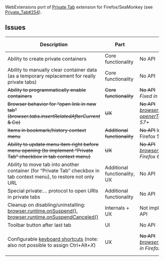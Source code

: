 WebExtensions port of <a href="https://github.com/Infocatcher/Private_Tab">Private Tab</a> extension for Firefox/SeaMonkey (see <a href="https://github.com/Infocatcher/Private_Tab/issues/254">Private_Tab#254</a>).

## Issues
<table>
<thead>
	<tr>
		<th>Description</th>
		<th>Part</th>
		<th>Status</th>
		<th>Severity</th>
		<th>Firefox bug</th>
	</tr>
</thead>
<tbody>
	<tr>
		<td>Ability to create private containers</td>
		<td>Core functionality</td>
		<td>No API</td>
		<td><strong>Block</strong></td>
		<td><a href="https://github.com/mozilla/multi-account-containers/issues/47">#47</a></td>
	</tr>
	<tr>
		<td>Ability to manually clear container data (as a temporary replacement for really private tabs)</td>
		<td>Core functionality</td>
		<td>No API</td>
		<td><strong>Block</strong></td>
		<td><a href="https://bugzilla.mozilla.org/show_bug.cgi?id=1353726">Bug 1353726</a></td>
	</tr>
	<tr>
		<td><del>Ability to programmatically enable containers</del></td>
		<td><del>Core functionality</del></td>
		<td><del>No API</del><br><em>Fixed in Firefox 57+</em></td>
		<td><del>Major</del></td>
		<td><del><a href="https://bugzilla.mozilla.org/show_bug.cgi?id=1354602">Bug 1354602</a></del></td>
	</tr>
	<tr>
		<td><del>Browser behavior for “open link in new tab” (<em>browser.tabs.insertRelatedAfterCurrent</em> & Co)</del></td>
		<td><del>UX</del></td>
		<td><del>No API</del><br><em><a href="https://developer.mozilla.org/en-US/Add-ons/WebExtensions/API/tabs/create">browser.tabs.create({ openerTabId: … })</a> in Firefox 57+</td>
		<td><del>Major</del></td>
		<td></td>
	</tr>
	<tr>
		<td><del>Items in bookmark/history context menu</del></td>
		<td><del>Additional functionality</del></td>
		<td><del>No API</del> Implemented in Firefox 59+</td>
		<td><del>Minor</del></td>
		<td><del><a href="https://bugzilla.mozilla.org/show_bug.cgi?id=1370499">Bug 1370499</a></del></td>
	</tr>
	<tr>
		<td><del>Ability to update menu item right before menu opening (to implement “Private Tab” checkbox in tab context menu)</del></td>
		<td><del>UX</del></td>
		<td><del>No API</del><br><em><a href="https://developer.mozilla.org/en-US/Add-ons/WebExtensions/API/menus/onShown">browser.menus.onShown</a> in Firefox 60+</em></td>
		<td><del>Minor</del></td>
		<td></td>
	</tr>
	<tr>
		<td>Ability to move tab into another container (for “Private Tab” checkbox in tab context menu), to restore not only URL</td>
		<td>Additional functionality, UX</td>
		<td>No API</td>
		<td>Minor</td>
		<td></td>
	</tr>
	<tr>
		<td>Special private:… protocol to open URIs in private tabs</td>
		<td>Additional functionality</td>
		<td>No API</td>
		<td>Minor</td>
		<td><a href="https://bugzilla.mozilla.org/show_bug.cgi?id=1271553">Bug 1271553</a></td>
	</tr>
	<tr>
		<td>Cleanup on disabling/uninstalling: <a href="https://developer.mozilla.org/en-US/Add-ons/WebExtensions/API/runtime/onSuspend">browser.runtime.onSuspend()</a>, <a href="https://developer.mozilla.org/en-US/Add-ons/WebExtensions/API/runtime/onSuspendCanceled">browser.runtime.onSuspendCanceled()</a></td>
		<td>Internals + UX</td>
		<td>Not implemented Chrome API</td>
		<td>Minor</td>
		<td></td>
	</tr>
	<tr>
		<td>Toolbar button after last tab</td>
		<td>UI</td>
		<td>No API</td>
		<td>Minor</td>
		<td></td>
	</tr>
	<tr>
		<td>Configurable <a href="https://developer.mozilla.org/en-US/Add-ons/WebExtensions/manifest.json/commands">keyboard shortcuts</a> (note: also not possible to assign Ctrl+Alt+<em>X</em>)</td>
		<td>UX</td>
		<td><del>No API</del><br><em><a href="https://developer.mozilla.org/en-US/Add-ons/WebExtensions/API/commands/update">browser.commands.update()</a> in Firefox 60+</em></td>
		<td>Minor</td>
		<td><del><a href="https://bugzilla.mozilla.org/show_bug.cgi?id=1421811">Bug 1421811</a></del>, <a href="https://bugzilla.mozilla.org/show_bug.cgi?id=1303384">bug 1303384</a></td>
	</tr>
</tbody>
</table>